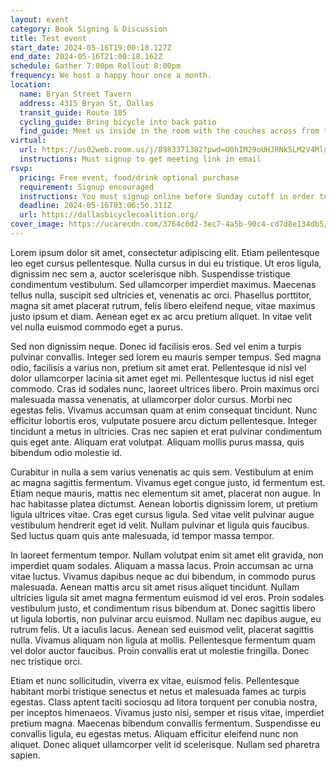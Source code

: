 ```yaml
---
layout: event
category: Book Signing & Discussion
title: Test event
start_date: 2024-05-16T19:00:18.127Z
end_date: 2024-05-16T21:00:18.162Z
schedule: Gather 7:00pm Rollout 8:00pm
frequency: We host a happy hour once a month.
location:
  name: Bryan Street Tavern
  address: 4315 Bryan St, Dallas
  transit_guide: Route 105
  cycling_guide: Bring bicycle into back patio
  find_guide: Meet us inside in the room with the couches across from the bar 
virtual:
  url: https://us02web.zoom.us/j/8983371382?pwd=U0hIM29oUHJRNk5LM2V4Mlg5N3BSUT09
  instructions: Must signup to get meeting link in email
rsvp:
  pricing: Free event, food/drink optional purchase
  requirement: Signup encouraged
  instructions: You must signup online before Sunday cutoff in order to speak virtually in meeting.  
  deadline: 2024-05-16T03:06:56.311Z
  url: https://dallasbicyclecoalition.org/
cover_image: https://ucarecdn.com/3764c0d2-3ec7-4a5b-90c4-cd7d8e134db5/-/crop/1920x1081/0,210/-/resize/1600x900/
---
```

Lorem ipsum dolor sit amet, consectetur adipiscing elit. Etiam pellentesque leo eget cursus pellentesque. Nulla cursus in dui eu tristique. Ut eros ligula, dignissim nec sem a, auctor scelerisque nibh. Suspendisse tristique condimentum vestibulum. Sed ullamcorper imperdiet maximus. Maecenas tellus nulla, suscipit sed ultricies et, venenatis ac orci. Phasellus porttitor, magna sit amet placerat rutrum, felis libero eleifend neque, vitae maximus justo ipsum et diam. Aenean eget ex ac arcu pretium aliquet. In vitae velit vel nulla euismod commodo eget a purus.

Sed non dignissim neque. Donec id facilisis eros. Sed vel enim a turpis pulvinar convallis. Integer sed lorem eu mauris semper tempus. Sed magna odio, facilisis a varius non, pretium sit amet erat. Pellentesque id nisl vel dolor ullamcorper lacinia sit amet eget mi. Pellentesque luctus id nisl eget commodo. Cras id sodales nunc, laoreet ultrices libero. Proin maximus orci malesuada massa venenatis, at ullamcorper dolor cursus. Morbi nec egestas felis. Vivamus accumsan quam at enim consequat tincidunt. Nunc efficitur lobortis eros, vulputate posuere arcu dictum pellentesque. Integer tincidunt a metus in ultricies. Cras nec sapien et erat pulvinar condimentum quis eget ante. Aliquam erat volutpat. Aliquam mollis purus massa, quis bibendum odio molestie id.

Curabitur in nulla a sem varius venenatis ac quis sem. Vestibulum at enim ac magna sagittis fermentum. Vivamus eget congue justo, id fermentum est. Etiam neque mauris, mattis nec elementum sit amet, placerat non augue. In hac habitasse platea dictumst. Aenean lobortis dignissim lorem, ut pretium ligula ultrices vitae. Cras eget cursus ligula. Sed vitae velit pulvinar augue vestibulum hendrerit eget id velit. Nullam pulvinar et ligula quis faucibus. Sed luctus quam quis ante malesuada, id tempor massa tempor.

In laoreet fermentum tempor. Nullam volutpat enim sit amet elit gravida, non imperdiet quam sodales. Aliquam a massa lacus. Proin accumsan ac urna vitae luctus. Vivamus dapibus neque ac dui bibendum, in commodo purus malesuada. Aenean mattis arcu sit amet risus aliquet tincidunt. Nullam ultricies ligula sit amet magna fermentum euismod id vel eros. Proin sodales vestibulum justo, et condimentum risus bibendum at. Donec sagittis libero ut ligula lobortis, non pulvinar arcu euismod. Nullam nec dapibus augue, eu rutrum felis. Ut a iaculis lacus. Aenean sed euismod velit, placerat sagittis nulla. Vivamus aliquam non ligula at mollis. Pellentesque fermentum quam vel dolor auctor faucibus. Proin convallis erat ut molestie fringilla. Donec nec tristique orci.

Etiam et nunc sollicitudin, viverra ex vitae, euismod felis. Pellentesque habitant morbi tristique senectus et netus et malesuada fames ac turpis egestas. Class aptent taciti sociosqu ad litora torquent per conubia nostra, per inceptos himenaeos. Vivamus justo nisi, semper et risus vitae, imperdiet pretium magna. Maecenas bibendum convallis fermentum. Suspendisse eu convallis ligula, eu egestas metus. Aliquam efficitur eleifend nunc non aliquet. Donec aliquet ullamcorper velit id scelerisque. Nullam sed pharetra sapien.